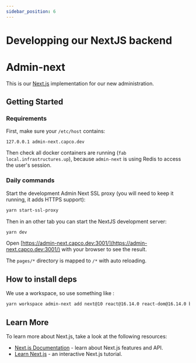 ```yaml
---
sidebar_position: 6
---
```


# Developping our NextJS backend

# Admin-next

This is our [Next.js](https://nextjs.org/) implementation for our new administration.
## Getting Started

### Requirements

First, make sure your `/etc/host` contains:

```
127.0.0.1 admin-next.capco.dev
```

Then check all docker containers are running (`fab local.infrastructures.up`), because `admin-next` is using Redis to access the user's session.

### Daily commands

Start the development Admin Next SSL proxy (you will need to keep it running, it adds HTTPS support):

```bash
yarn start-ssl-proxy
```

Then in an other tab you can start the NextJS development server:

```bash
yarn dev
```

Open [https://admin-next.capco.dev:3001/](https://admin-next.capco.dev:3001/) with your browser to see the result.

The `pages/*` directory is mapped to `/*` with auto reloading. 

## How to install deps

We use a workspace, so use something like :

```bash
yarn workspace admin-next add next@10 react@16.14.0 react-dom@16.14.0 babel-plugin-relay @babel/preset-flow @babel/preset-react
```

## Learn More

To learn more about Next.js, take a look at the following resources:

- [Next.js Documentation](https://nextjs.org/docs) - learn about Next.js features and API.
- [Learn Next.js](https://nextjs.org/learn) - an interactive Next.js tutorial.
